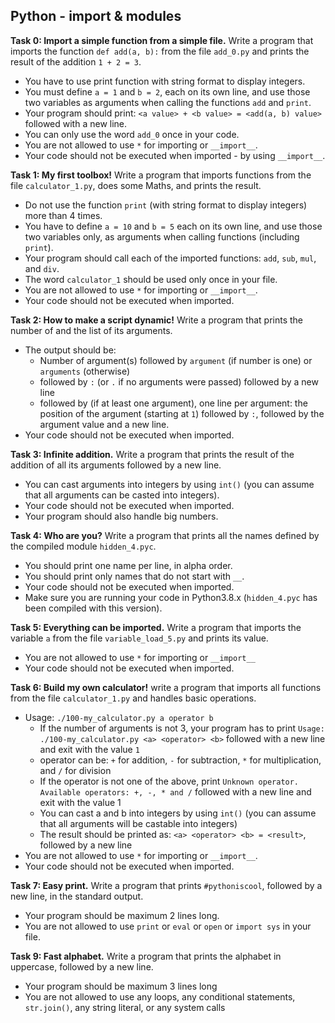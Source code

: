 ## Python - import & modules

**Task 0: Import a simple function from a simple file.**
Write a program that imports the function `def add(a, b):` from the file `add_0.py` and prints the result of the addition `1 + 2 = 3`.
- You have to use print function with string format to display integers.
- You must define `a = 1` and `b = 2`, each on its own line, and use those two variables as arguments when calling the functions `add` and `print`.
- Your program should print: `<a value> + <b value> = <add(a, b) value>` followed with a new line.
- You can only use the word `add_0` once in your code.
- You are not allowed to use `*` for importing or `__import__`.
- Your code should not be executed when imported - by using `__import__`.

**Task 1: My first toolbox!**
Write a program that imports functions from the file `calculator_1.py`, does some Maths, and prints the result.
- Do not use the function `print` (with string format to display integers) more than 4 times.
- You have to define `a = 10` and `b = 5` each on its own line, and use those two variables only, as arguments when calling functions (including `print`).
- Your program should call each of the imported functions: `add`, `sub`, `mul`, and `div`.
- The word `calculator_1` should be used only once in your file.
- You are not allowed to use `*` for importing or `__import__`.
- Your code should not be executed when imported.

**Task 2: How to make a script dynamic!**
Write a program that prints the number of and the list of its arguments.
- The output should be:
	- Number of argument(s) followed by `argument` (if number is one) or `arguments` (otherwise)
	- followed by `:` (or `.` if no arguments were passed) followed by a new line
	- followed by (if at least one argument), one line per argument: the position of the argument (starting at `1`) followed by `:`, followed by the argument value and a new line.
- Your code should not be executed when imported.

**Task 3: Infinite addition.**
Write a program that prints the result of the addition of all its arguments followed by a new line.
- You can cast arguments into integers by using `int()` (you can assume that all arguments can be casted into integers).
- Your code should not be executed when imported.
- Your program should also handle big numbers.

**Task 4: Who are you?**
Write a program that prints all the names defined by the compiled module `hidden_4.pyc`.
- You should print one name per line, in alpha order.
- You should print only names that do not start with `__`.
- Your code should not be executed when imported.
- Make sure you are running your code in Python3.8.x (`hidden_4.pyc` has been compiled with this version).

**Task 5: Everything can be imported.**
Write a program that imports the variable `a` from the file `variable_load_5.py` and prints its value.
- You are not allowed to use `*` for importing or `__import__`
- Your code should not be executed when imported.


**Task 6: Build my own calculator!**
write a program that imports all functions from the file `calculator_1.py` and handles basic operations.
- Usage: `./100-my_calculator.py a operator b`
	- If the number of arguments is not 3, your program has to print `Usage: ./100-my_calculator.py <a> <operator> <b>` followed with a new line and exit with the value `1`
	- operator can be: `+` for addition, `-` for subtraction, `*` for multiplication, and `/` for division
	- If the operator is not one of the above, print `Unknown operator. Available operators: +, -, * and /` followed with a new line and exit with the value 1
	- You can cast a and b into integers by using `int()` (you can assume that all arguments will be castable into integers)
	- The result should be printed as: `<a> <operator> <b> = <result>`, followed by a new line
- You are not allowed to use `*` for importing or `__import__`.
- Your code should not be executed when imported.

**Task 7: Easy print.**
Write a program that prints `#pythoniscool`, followed by a new line, in the standard output.
- Your program should be maximum 2 lines long.
- You are not allowed to use `print` or `eval` or `open` or `import sys` in your file.

**Task 9: Fast alphabet.**
Write a program that prints the alphabet in uppercase, followed by a new line.
- Your program should be maximum 3 lines long
- You are not allowed to use any loops, any conditional statements, `str.join()`, any string literal, or any system calls
